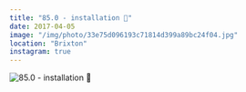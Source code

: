 ```yaml
---
title: "85.0 - installation 📡"
date: 2017-04-05
image: "/img/photo/33e75d096193c71814d399a89bc24f04.jpg"
location: "Brixton"
instagram: true
---
```


![85.0 - installation 📡](/img/photo/33e75d096193c71814d399a89bc24f04.jpg)
